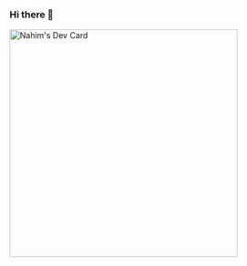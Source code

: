 ### Hi there 👋

<a href="https://app.daily.dev/NahimRgz"><img src="https://api.daily.dev/devcards/bb74ef3f5a1d486487211ea05436647a.png?r=7ao" width="400" alt="Nahim's Dev Card"/></a>

<!--
**nahimrgz/nahimrgz** is a ✨ _special_ ✨ repository because its `README.md` (this file) appears on your GitHub profile.

Here are some ideas to get you started:

- 🔭 I’m currently working on ...
- 🌱 I’m currently learning ...
- 👯 I’m looking to collaborate on ...
- 🤔 I’m looking for help with ...
- 💬 Ask me about ...
- 📫 How to reach me: ...
- 😄 Pronouns: ...
- ⚡ Fun fact: ...
-->
